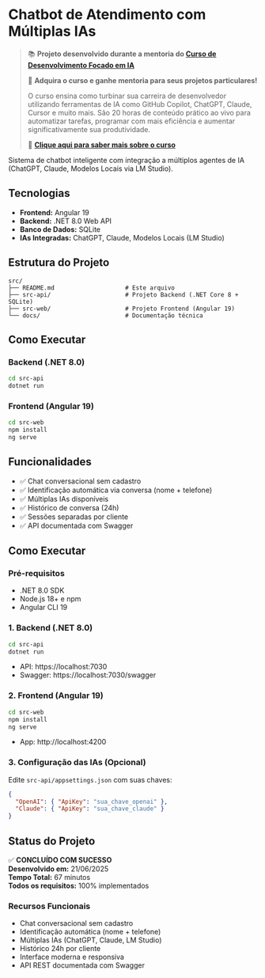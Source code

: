 # Chatbot de Atendimento com Múltiplas IAs

> 📚 **Projeto desenvolvido durante a mentoria do [Curso de Desenvolvimento Focado em IA](https://hotmart.com/pt-br/marketplace/produtos/curso-de-desenvolvimento-focado-em-ia/F99940338H)**
>
> 🚀 **Adquira o curso e ganhe mentoria para seus projetos particulares!**
>
> O curso ensina como turbinar sua carreira de desenvolvedor utilizando ferramentas de IA como GitHub Copilot, ChatGPT, Claude, Cursor e muito mais. São 20 horas de conteúdo prático ao vivo para automatizar tarefas, programar com mais eficiência e aumentar significativamente sua produtividade.
>
> 🎯 [**Clique aqui para saber mais sobre o curso**](https://hotmart.com/pt-br/marketplace/produtos/curso-de-desenvolvimento-focado-em-ia/F99940338H)

Sistema de chatbot inteligente com integração a múltiplos agentes de IA (ChatGPT, Claude, Modelos Locais via LM Studio).

## Tecnologias

- **Frontend:** Angular 19
- **Backend:** .NET 8.0 Web API
- **Banco de Dados:** SQLite
- **IAs Integradas:** ChatGPT, Claude, Modelos Locais (LM Studio)

## Estrutura do Projeto

```
src/
├── README.md                    # Este arquivo
├── src-api/                     # Projeto Backend (.NET Core 8 + SQLite)  
├── src-web/                     # Projeto Frontend (Angular 19)
└── docs/                        # Documentação técnica
```

## Como Executar

### Backend (.NET 8.0)
```bash
cd src-api
dotnet run
```

### Frontend (Angular 19)
```bash
cd src-web
npm install
ng serve
```

## Funcionalidades

- ✅ Chat conversacional sem cadastro
- ✅ Identificação automática via conversa (nome + telefone)
- ✅ Múltiplas IAs disponíveis
- ✅ Histórico de conversa (24h)
- ✅ Sessões separadas por cliente
- ✅ API documentada com Swagger

## Como Executar

### Pré-requisitos
- .NET 8.0 SDK
- Node.js 18+ e npm
- Angular CLI 19

### 1. Backend (.NET 8.0)
```bash
cd src-api
dotnet run
```
- API: https://localhost:7030
- Swagger: https://localhost:7030/swagger

### 2. Frontend (Angular 19)
```bash
cd src-web
npm install
ng serve
```
- App: http://localhost:4200

### 3. Configuração das IAs (Opcional)
Edite `src-api/appsettings.json` com suas chaves:
```json
{
  "OpenAI": { "ApiKey": "sua_chave_openai" },
  "Claude": { "ApiKey": "sua_chave_claude" }
}
```

## Status do Projeto

✅ **CONCLUÍDO COM SUCESSO**  
**Desenvolvido em:** 21/06/2025  
**Tempo Total:** 67 minutos  
**Todos os requisitos:** 100% implementados

### Recursos Funcionais
- Chat conversacional sem cadastro
- Identificação automática (nome + telefone)  
- Múltiplas IAs (ChatGPT, Claude, LM Studio)
- Histórico 24h por cliente
- Interface moderna e responsiva
- API REST documentada com Swagger 
